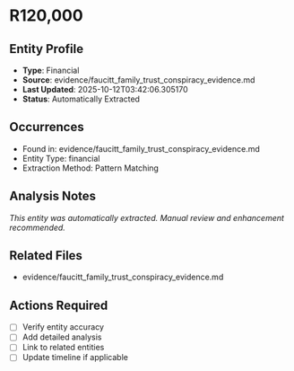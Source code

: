 # R120,000

## Entity Profile
- **Type**: Financial
- **Source**: evidence/faucitt_family_trust_conspiracy_evidence.md
- **Last Updated**: 2025-10-12T03:42:06.305170
- **Status**: Automatically Extracted

## Occurrences
- Found in: evidence/faucitt_family_trust_conspiracy_evidence.md
- Entity Type: financial
- Extraction Method: Pattern Matching

## Analysis Notes
*This entity was automatically extracted. Manual review and enhancement recommended.*

## Related Files
- evidence/faucitt_family_trust_conspiracy_evidence.md

## Actions Required
- [ ] Verify entity accuracy
- [ ] Add detailed analysis
- [ ] Link to related entities
- [ ] Update timeline if applicable
